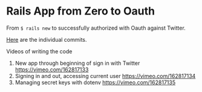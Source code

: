 Rails App from Zero to Oauth
============================

From `$ rails new` to successfully authorized with Oauth against Twitter.

[Here](https://github.com/JoshCheek/zero_to_oauth/commits/master)
are the individual commits.

Videos of writing the code

1. New app through beginning of sign in with Twitter https://vimeo.com/162817133
2. Signing in and out, accessing current user https://vimeo.com/162817134
3. Managing secret keys with dotenv https://vimeo.com/162817135
